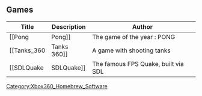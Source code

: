 <onlyinclude>

## Games

| Title          | Description   | Author                              |
| -------------- | ------------- | ----------------------------------- |
| \[\[Pong       | Pong\]\]      | The game of the year : PONG         |
| \[\[Tanks_360 | Tanks 360\]\] | A game with shooting tanks          |
| \[\[SDLQuake   | SDLQuake\]\]  | The famous FPS Quake, built via SDL |

</onlyinclude>

[Category:Xbox360_Homebrew_Software](Category:Xbox360_Homebrew_Software "wikilink")